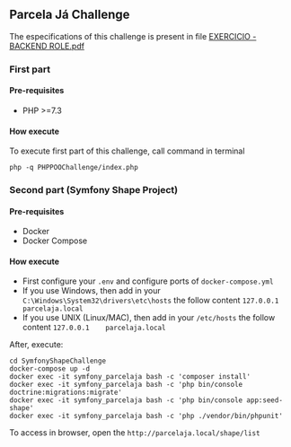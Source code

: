 ## Parcela Já Challenge

The especifications of this challenge is present in file <a href="/EXERCICIO - BACKEND ROLE.pdf" >EXERCICIO - BACKEND ROLE.pdf </a>

### First part

#### Pre-requisites
- PHP >=7.3 

#### How execute

To execute first part of this challenge, call command in terminal

```shell
php -q PHPPOOChallenge/index.php
```

### Second part (Symfony Shape Project)

#### Pre-requisites

- Docker
- Docker Compose

#### How execute

- First configure your `.env` and configure ports of `docker-compose.yml`
- If you use Windows, then add in your `C:\Windows\System32\drivers\etc\hosts` the follow content `127.0.0.1    parcelaja.local`
- If you use UNIX (Linux/MAC), then add in your `/etc/hosts` the follow content `127.0.0.1    parcelaja.local`

After, execute:

```shell
cd SymfonyShapeChallenge
docker-compose up -d
docker exec -it symfony_parcelaja bash -c 'composer install'
docker exec -it symfony_parcelaja bash -c 'php bin/console doctrine:migrations:migrate'
docker exec -it symfony_parcelaja bash -c 'php bin/console app:seed-shape'
docker exec -it symfony_parcelaja bash -c 'php ./vendor/bin/phpunit'
```

To access in browser, open the `http://parcelaja.local/shape/list`